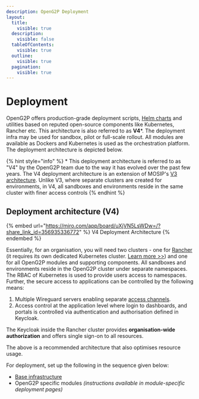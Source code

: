 ```yaml
---
description: OpenG2P Deployment
layout:
  title:
    visible: true
  description:
    visible: false
  tableOfContents:
    visible: true
  outline:
    visible: true
  pagination:
    visible: true
---
```


# Deployment

OpenG2P offers production-grade deployment scripts, [Helm charts](helm-charts.md) and utilities based on reputed open-source components like Kubernetes, Rancher etc. This architecture is also referred to as **V4**\*. The deployment infra may be used for sandbox, pilot or full-scale rollout. All modules are available as Dockers and Kubernetes is used as the orchestration platform. The deployment architecture is depicted below.

{% hint style="info" %}
\* This deployment architecture is referred to as "V4" by the OpenG2P team due to the way it has evolved over the past few years.  The V4 deployment architecture is an extension of MOSIP's [V3 architecture](https://github.com/mosip/k8s-infra).  Unlike V3, where separate clusters are created for environments, in V4, all sandboxes and environments reside in the same cluster with finer access controls
{% endhint %}

## Deployment architecture (V4)

{% embed url="https://miro.com/app/board/uXjVN5LsWDw=/?share_link_id=356935336772" %}
V4 Deployment Architecture
{% endembed %}

Essentially, for an organisation, you will need two clusters - one for [Rancher](base-infrastructure/rancher.md) (it requires its own dedicated Kubernetes cluster. [Learn more >>](https://ranchermanager.docs.rancher.com/getting-started/installation-and-upgrade#high-availability-kubernetes-install-with-the-helm-cli)) and one for all OpenG2P modules and supporting components. All sandboxes and environments reside in the OpenG2P cluster under separate namespaces. The RBAC of Kubernetes is used to provide users access to namespaces. Further, the secure access to applications can be controlled by the following means:

1. Multiple Wireguard servers enabling separate [access channels](deployment-guide/private-access-channel.md).
2. Access control at the application level where login to dashboards, and portals is controlled via authentication and authorisation defined in Keycloak.

The Keycloak inside the Rancher cluster provides **organisation-wide authorization** and offers single sign-on to all resources.&#x20;

The above is a recommended architecture that also optimises resource usage.&#x20;

For deployment, set up the following in the sequence given below:

* [Base infrastructure](base-infrastructure/)
* OpenG2P specific modules _(instructions available in module-specific deployment pages)_
